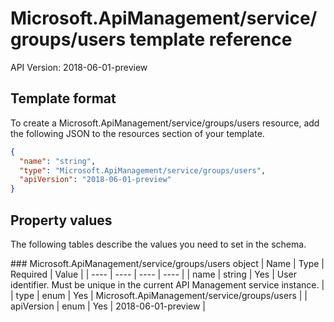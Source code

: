 # Microsoft.ApiManagement/service/groups/users template reference
API Version: 2018-06-01-preview
## Template format

To create a Microsoft.ApiManagement/service/groups/users resource, add the following JSON to the resources section of your template.

```json
{
  "name": "string",
  "type": "Microsoft.ApiManagement/service/groups/users",
  "apiVersion": "2018-06-01-preview"
}
```
## Property values

The following tables describe the values you need to set in the schema.

<a id="Microsoft.ApiManagement/service/groups/users" />
### Microsoft.ApiManagement/service/groups/users object
|  Name | Type | Required | Value |
|  ---- | ---- | ---- | ---- |
|  name | string | Yes | User identifier. Must be unique in the current API Management service instance. |
|  type | enum | Yes | Microsoft.ApiManagement/service/groups/users |
|  apiVersion | enum | Yes | 2018-06-01-preview |

